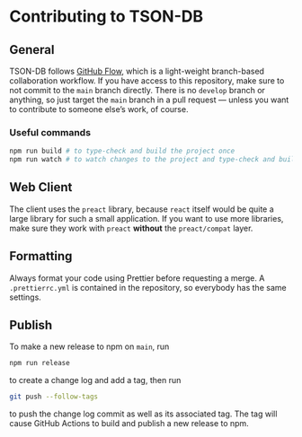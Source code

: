 # Contributing to TSON-DB

## General

TSON-DB follows [GitHub Flow](https://docs.github.com/en/get-started/using-github/github-flow), which is a light-weight branch-based collaboration workflow. If you have access to this repository, make sure to not commit to the `main` branch directly. There is no `develop` branch or anything, so just target the `main` branch in a pull request &mdash; unless you want to contribute to someone else’s work, of course.

### Useful commands

```sh
npm run build # to type-check and build the project once
npm run watch # to watch changes to the project and type-check and build on every change
```

## Web Client

The client uses the `preact` library, because `react` itself would be quite a large library for such a small application. If you want to use more libraries, make sure they work with `preact` **without** the `preact/compat` layer.

## Formatting

Always format your code using Prettier before requesting a merge. A `.prettierrc.yml` is contained in the repository, so everybody has the same settings.

## Publish

To make a new release to npm on `main`, run

```sh
npm run release
```

to create a change log and add a tag, then run

```sh
git push --follow-tags
```

to push the change log commit as well as its associated tag. The tag will cause GitHub Actions to build and publish a new release to npm.
